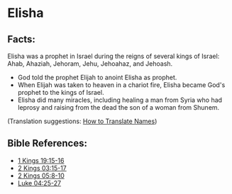 # Elisha #

## Facts: ##

Elisha was a prophet in Israel during the reigns of several kings of Israel: Ahab, Ahaziah, Jehoram, Jehu, Jehoahaz, and Jehoash.

* God told the prophet Elijah to anoint Elisha as prophet.
* When Elijah was taken to heaven in a chariot fire, Elisha became God's prophet to the kings of Israel. 
* Elisha did many miracles, including healing a man from Syria who had leprosy and raising from the dead the son of a woman from Shunem.

(Translation suggestions: [How to Translate Names](en/ta-vol1/translate/man/translate-names))



## Bible References: ##

* [1 Kings 19:15-16](en/tn/1ki/help/19/15)
* [2 Kings 03:15-17](en/tn/2ki/help/03/15)
* [2 Kings 05:8-10](en/tn/2ki/help/05/08)
* [Luke 04:25-27](en/tn/luk/help/04/25)